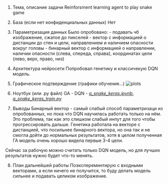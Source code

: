 1. Тема, описание задачи
   Reinforsment learning agent to play snake game

2. База (если нет конфиденциальных данных)
   Нет

3. Параметризация данных
   Было опробовано: - подавать чб изображение, сжатое до пикселей - вектор с информацией о дистанции до стен и цели, направлением и наличием опасности вокруг головы - бинарный вектор с информацией о направлении, наличии опасности (слева, спереда, справа), координатах цели (лево, верх, право, низ)

4. Архитектура нейросети
   Попробовал генетику и классичекую DQN модель.

5. Графическое подтверждение (графики обучения…)
   ![plots]()

6. Ноутбук (или .py файл)
   GA - _[]()_
   DQN - _[q_snake_keras.ipynb]()_, _[q_snake_keras_train.py]()_

7. Выводы
   Бинарный вектор - самый слабый способ параметризаци из опробованных, но пока что DQN научилась работать только на нём.
   Это проблема, так как это слишком слабый инпут для того чтобы прогрессировать дальше.
   Генетика работала на векторе с дистанцией, что посильнее бинарного вектора, но она так и не смогла дойти до нормальных результатов, хотя в целом полученная ГА модель очень хорошо видела первые 3-4 цели.

Сейчас за рабочую можно считать только DQN модель, но для лучших результатов нужно будет что-то менять.

8. План дальнейшей работы
   Поэкспереминтирую с входными векторами, а если ничего не получится, то буду делать модель сильнее и подавать целиком изображение.
